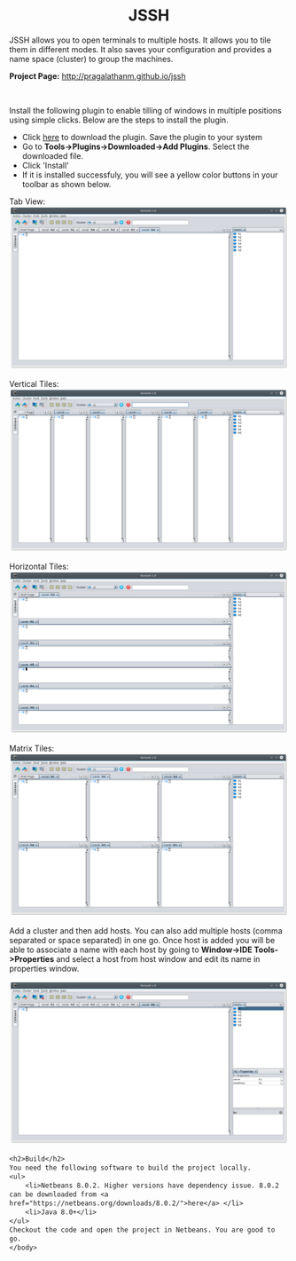 <html> 
    <body>
    <center>
        <h1>JSSH</h1> 
    </center>
    <p>JSSH allows you to open terminals to multiple hosts. It allows you to tile them in different modes. It also saves your configuration and provides a name space (cluster) to group the machines.</p>
    <p><b>Project Page:</b> <a href="http://pragalathanm.github.io/jssh">http://pragalathanm.github.io/jssh</a></p>
    <br/>
    <p>Install the following plugin to enable tilling of windows in multiple positions using simple clicks. Below are the steps to install the plugin.</p>
    <ul>
        <li>Click <a href="http://plugins.netbeans.org/plugin/56815/tiled-editors">here</a> to download the plugin. Save the plugin to your system</li>
        <li>Go to <b>Tools->Plugins->Downloaded->Add Plugins</b>. Select the downloaded file.</li>
        <li>Click 'Install'</li>
        <li>If it is installed successfuly, you will see a yellow color buttons in your toolbar as shown below.</li>
    </ul>
    <p>Tab View:<img src="screenshots/tab.png"></p>
    <p>Vertical Tiles:<img src="screenshots/vertical.png"></p>
    <p>Horizontal Tiles:<img src="screenshots/horizontal.png"></p>
    <p>Matrix Tiles:<img src="screenshots/matrix.png"></p>
    <p>Add a cluster and then add hosts. You can also add multiple hosts (comma separated or space separated) in one go. 
        Once host is added you will be able to associate a name with each host by going to <b>Window->IDE Tools->Properties</b> and select a host from host window and edit its name in properties window.</p>
    <p><img src="screenshots/properties.png"></p>

    <h2>Build</h2>
    You need the following software to build the project locally.
    <ul>
        <li>Netbeans 8.0.2. Higher versions have dependency issue. 8.0.2 can be downloaded from <a href="https://netbeans.org/downloads/8.0.2/">here</a> </li>
        <li>Java 8.0+</li>
    </ul>
    Checkout the code and open the project in Netbeans. You are good to go.
    </body>
</html>


